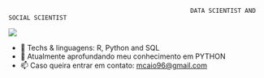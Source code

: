                                                       DATA SCIENTIST AND SOCIAL SCIENTIST
![](https://komarev.com/ghpvc/?username=martinscaio)


- 👀 Techs & linguagens: R, Python and SQL
- 🌱 Atualmente aprofundando meu conhecimento em PYTHON
- 📫 Caso queira entrar em contato: mcaio96@gmail.com

<!---
martinscaio/martinscaio is a ✨ special ✨ repository because its `README.md` (this file) appears on your GitHub profile.
You can click the Preview link to take a look at your changes.
--->
